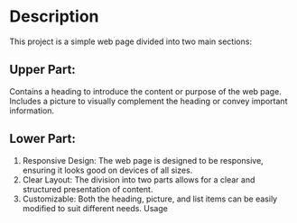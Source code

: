 # Description
 This project is a simple web page divided into two main sections:

## Upper Part:

  Contains a heading to introduce the content or purpose of the web page.
  Includes a picture to visually complement the heading or convey important information.
  
## Lower Part:

 1. Responsive Design: The web page is designed to be responsive, ensuring it looks good on devices of all sizes.
 2. Clear Layout: The division into two parts allows for a clear and structured presentation of content.
 3. Customizable: Both the heading, picture, and list items can be easily modified to suit different needs.
    Usage
